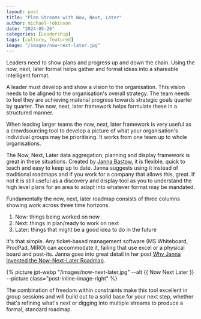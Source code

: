```yaml
---
layout: post
title: "Plan Streams with Now, Next, Later"
author: michael-robinson
date: "2024-05-26"
categories: [Leadership]
tags: [culture, featured]
image: "/images/now-next-later.jpg"
---
```


Leaders need to show plans and progress up and down the chain. Using the now, next, later format helps gather and format ideas into a shareable intelligent format.

A leader must develop and show a vision to the organisation. This vision needs to be aligned to the organisation's overall strategy. The team needs to feel they are achieving material progress towards strategic goals quarter by quarter. The now, next, later framework helps formulate these in a structured manner.

When leading larger teams the now, next, later framework is very useful as a crowdsourcing tool to develop a picture of what your organisation's individual groups may be prioritising. It works from one team up to whole organisations.

The Now, Next, Later data aggregation, planning and display framework is great in these situations. Created by [Janna Bastow](https://www.linkedin.com/in/jannabastow/?originalSubdomain=uk), it is flexible, quick to teach and easy to keep up to date. Janna suggests using it instead of traditional roadmaps and if you work for a company that allows this, great. If not it is still useful as a discovery and display tool as you to understand the high level plans for an area to adapt into whatever format may be mandated.

Fundamentally the now, next, later roadmap consists of three columns showing work across three time horizons.

1. Now: things being worked on now
2. Next: things in plan/ready to work on next
3. Later: things that might be a good idea to do in the future

It's that simple. Any ticket-based management software (MS Whiteboard, ProdPad, MIRO) can accommodate it, failing that use excel or a physical board and post-its. Janna goes into great detail in her post [Why Janna Invented the Now-Next-Later Roadmap](https://www.prodpad.com/blog/invented-now-next-later-roadmap/).

{% picture jpt-webp "/images/now-next-later.jpg" --alt {{ Now Next Later }} --picture class="post-inline-image-right" %}

The combination of freedom within constraints make this tool excellent in group sessions and will build out to a solid base for your next step, whether that's refining what's next or digging into multiple streams to produce a formal, standard roadmap.
